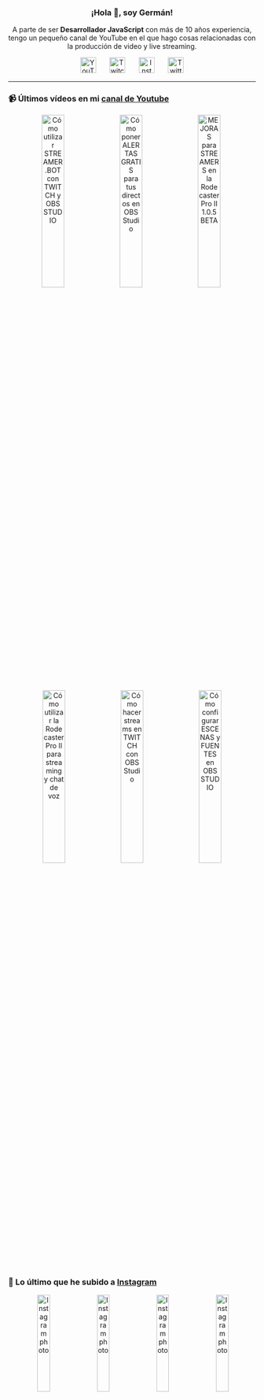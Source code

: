 <p align="center" width="300">
  <h3 align="center">¡Hola 👋, soy Germán!</h3>
</p>

<p align="center">A parte de ser <strong>Desarrollador JavaScript</strong> con más de 10 años experiencia, tengo un pequeño canal de YouTube en el que hago cosas relacionadas con la producción de video y live streaming.</p>

<p align="center">
  <a href="https://youtube.com/@germix" target="blank"><img src="https://cdn.simpleicons.org/youtube/FF0000" alt="YouTube" title="YouTube" width="32px" /></a>
  &#8287;&#8287;&#8287;&#8287;&#8287;
  <a href="https://twitch.tv/germix_tv" target="blank"><img src="https://cdn.simpleicons.org/twitch/9146FF" alt="Twitch" title="Twitch" width="32px" /></a>
  &#8287;&#8287;&#8287;&#8287;&#8287;
  <a href="https://instagram.com/germix_tv" target="blank"><img src="https://cdn.simpleicons.org/instagram/E4405F" alt="Instagram" title="Instagram" width="32px" /></a>
  &#8287;&#8287;&#8287;&#8287;&#8287;
  <a href="https://twitter.com/germix_tv" target="blank"><img src="https://cdn.simpleicons.org/twitter/1DA1F2" alt="Twitter" title="Twitter" width="32px" />
  </a>
</p>

<hr />

<p align="center">
  <h3>📹 Últimos vídeos en mi <a href="https://youtube.com/@germix?sub_confirmation=1" target="blank">canal de Youtube</a></h3>
</p>
<p align="center">&#8287;<a href="https://youtu.be/2AilFoiYnlc" target="blank"><img width="30%" src="https://img.youtube.com/vi/2AilFoiYnlc/mqdefault.jpg" alt="Cómo utilizar STREAMER.BOT con TWITCH y OBS STUDIO" title="Cómo utilizar STREAMER.BOT con TWITCH y OBS STUDIO" /></a>  &#8287;<a href="https://youtu.be/3EUPLZjGjkY" target="blank"><img width="30%" src="https://img.youtube.com/vi/3EUPLZjGjkY/mqdefault.jpg" alt="Cómo poner ALERTAS GRATIS para tus directos en OBS Studio" title="Cómo poner ALERTAS GRATIS para tus directos en OBS Studio" /></a>  &#8287;<a href="https://youtu.be/3mLzME7gODA" target="blank"><img width="30%" src="https://img.youtube.com/vi/3mLzME7gODA/mqdefault.jpg" alt="MEJORAS para STREAMERS en la Rodecaster Pro II 1.0.5 BETA" title="MEJORAS para STREAMERS en la Rodecaster Pro II 1.0.5 BETA" /></a>  &#8287;<a href="https://youtu.be/8784wBhHpVo" target="blank"><img width="30%" src="https://img.youtube.com/vi/8784wBhHpVo/mqdefault.jpg" alt="Cómo utilizar la Rodecaster Pro II para streaming y chat de voz" title="Cómo utilizar la Rodecaster Pro II para streaming y chat de voz" /></a>  &#8287;<a href="https://youtu.be/L-Fe5wee3uM" target="blank"><img width="30%" src="https://img.youtube.com/vi/L-Fe5wee3uM/mqdefault.jpg" alt="Cómo hacer streams en TWITCH con OBS Studio" title="Cómo hacer streams en TWITCH con OBS Studio" /></a>  &#8287;<a href="https://youtu.be/TjLFIa8oTSs" target="blank"><img width="30%" src="https://img.youtube.com/vi/TjLFIa8oTSs/mqdefault.jpg" alt="Cómo configurar ESCENAS y FUENTES en OBS STUDIO" title="Cómo configurar ESCENAS y FUENTES en OBS STUDIO" /></a></p>

<p align="center">
  <h3>📸 Lo último que he subido a <a href="https://instagram.com/germix_tv" target="blank">Instagram</a></h3>
</p>
<p align="center">&#8287;<a href='https://instagram.com/p/CwvpqF7NMi9' target='_blank'><img width='22.5%' src='https://instagram.fkiv3-1.fna.fbcdn.net/v/t51.2885-15/375100176_2588300674656047_2330401962527696116_n.jpg?stp=dst-jpg_e15_fr_p1080x1080&_nc_ht=instagram.fkiv3-1.fna.fbcdn.net&_nc_cat=111&_nc_ohc=gmiwQEiG55UAX8cFjLc&edm=APU89FABAAAA&ccb=7-5&oh=00_AfCUMu7sdDN7inSy735vtXftmqAOlQiut_MsVMn2ILB_Iw&oe=64F8FDE5&_nc_sid=bc0c2c' alt='Instagram photo' /></a>  &#8287;<a href='https://instagram.com/p/CwqsiZXxIeG' target='_blank'><img width='22.5%' src='https://instagram.fkiv3-1.fna.fbcdn.net/v/t51.2885-15/372943457_1302061923752892_8991622392136736159_n.jpg?stp=dst-jpg_e15_fr_p1080x1080&_nc_ht=instagram.fkiv3-1.fna.fbcdn.net&_nc_cat=100&_nc_ohc=-7ORhzLn24EAX_r1XAS&edm=APU89FABAAAA&ccb=7-5&oh=00_AfCgjURbGhIwSZ86_7BgaVEbfyMrfxMqczwHadaXrCfTVw&oe=64F9122E&_nc_sid=bc0c2c' alt='Instagram photo' /></a>  &#8287;<a href='https://instagram.com/p/CwptTubxC5s' target='_blank'><img width='22.5%' src='https://instagram.fkiv3-1.fna.fbcdn.net/v/t51.2885-15/374258689_1129014634597340_3331741658125624013_n.jpg?stp=dst-jpg_e15_fr_p1080x1080&_nc_ht=instagram.fkiv3-1.fna.fbcdn.net&_nc_cat=108&_nc_ohc=Ck9E7Cl52PYAX_i_rqv&edm=APU89FABAAAA&ccb=7-5&oh=00_AfBNR8pllXq93obJTuBCbFhdXQ9fFMyPvtX7NVZ2PF-vKQ&oe=64F940EB&_nc_sid=bc0c2c' alt='Instagram photo' /></a>  &#8287;<a href='https://instagram.com/p/Cwn80xgxzYX' target='_blank'><img width='22.5%' src='https://instagram.fkiv3-1.fna.fbcdn.net/v/t51.2885-15/372671611_1507535543346729_6644226381881694179_n.jpg?stp=dst-jpg_e15_fr_p1080x1080&_nc_ht=instagram.fkiv3-1.fna.fbcdn.net&_nc_cat=109&_nc_ohc=aFTDT-gGbR0AX8p0Nib&edm=APU89FABAAAA&ccb=7-5&oh=00_AfChcuIMlXOMuSeE0xjo6wr8ZSm9AHM6TIYtw_NAPmYXsQ&oe=64F8CD1A&_nc_sid=bc0c2c' alt='Instagram photo' /></a></p>